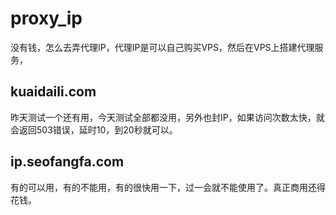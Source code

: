 # proxy_ip
没有钱，怎么去弄代理IP，代理IP是可以自己购买VPS，然后在VPS上搭建代理服务，

## kuaidaili.com
昨天测试一个还有用，今天测试全部都没用，另外也封IP，如果访问次数太快，就会返回503错误，延时10，到20秒就可以。

## ip.seofangfa.com
有的可以用，有的不能用，有的很快用一下，过一会就不能使用了。真正商用还得花钱。

